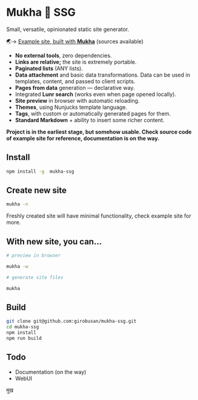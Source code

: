 # Mukha 🌝 SSG

Small, versatile, opinionated static site generator.

🌏→ [Example site, built with **Mukha**](https://girobusan.github.io/mukha-basic-site/) (sources available)

- **No external tools**, zero dependencies.
- **Links are relative;** the site is extremely portable.
- **Paginated lists** (ANY lists).
- **Data attachment** and basic data transformations. Data can be used in templates, content, and passed to client scripts.
- **Pages from data** generation — declarative way.
- Integrated **Lunr search** (works even when page opened locally).
- **Site preview** in browser with automatic reloading.
- **Themes**, using Nunjucks template language.
- **Tags**, with custom or automatically generated pages for them.
- **Standard Markdown** + ability to insert some richer content.

**Project is in the earliest stage, but somehow usable.
Check source code of example site for reference, documentation
is on the way.**

## Install

```bash
npm install -g  mukha-ssg
```

## Create new site

```bash
mukha -n
```

Freshly created site will have minimal functionality, check example site for more.

## With new site, you can...

```bash
# preview in browser

mukha -w

# generate site files

mukha

```

## Build

```bash
git clone git@github.com:girobusan/mukha-ssg.git
cd mukha-ssg
npm install
npm run build
```

## Todo

- Documentation (on the way)
- WebUI

मुख
